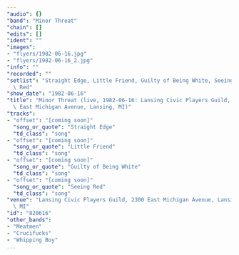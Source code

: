 ```yaml
---
"audio": {}
"band": "Minor Threat"
"chain": []
"edits": []
"ident": ""
"images":
- "flyers/1982-06-16.jpg"
- "flyers/1982-06-16_2.jpg"
"info": ""
"recorded": ""
"setlist": "Straight Edge, Little Friend, Guilty of Being White, Seeing\
  \ Red"
"show_date": "1982-06-16"
"title": "Minor Threat (live, 1982-06-16: Lansing Civic Players Guild, 2300\
  \ East Michigan Avenue, Lansing, MI)"
"tracks":
- "offset": "[coming soon]"
  "song_or_quote": "Straight Edge"
  "td_class": "song"
- "offset": "[coming soon]"
  "song_or_quote": "Little Friend"
  "td_class": "song"
- "offset": "[coming soon]"
  "song_or_quote": "Guilty of Being White"
  "td_class": "song"
- "offset": "[coming soon]"
  "song_or_quote": "Seeing Red"
  "td_class": "song"
"venue": "Lansing Civic Players Guild, 2300 East Michigan Avenue, Lansing,\
  \ MI"
"id": "820616"
"other_bands":
- "Meatmen"
- "Crucifucks"
- "Whipping Boy"
...
```

